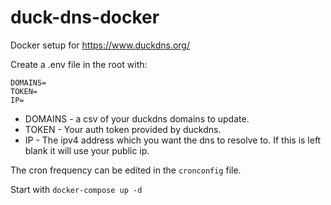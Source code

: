 # duck-dns-docker

Docker setup for https://www.duckdns.org/

Create a .env file in the root with:
```
DOMAINS=
TOKEN=
IP=
```
- DOMAINS - a csv of your duckdns domains to update.
- TOKEN - Your auth token provided by duckdns.
- IP - The ipv4 address which you want the dns to resolve to. If this is left blank it will use your public ip.

The cron frequency can be edited in the `cronconfig` file.

Start with `docker-compose up -d`
